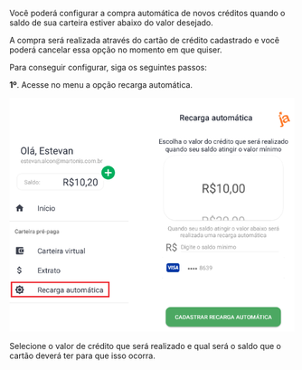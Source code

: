 Você poderá configurar a compra automática de novos créditos quando o saldo de sua carteira estiver abaixo do valor desejado.

A compra será realizada através do cartão de crédito cadastrado e você poderá cancelar essa opção no momento em que quiser.

Para conseguir configurar, siga os seguintes passos:

**1º**. Acesse no menu a opção recarga automática.

![image.png](/.attachments/image-22fd906c-593a-46e6-a1db-1960a3c73ef0.png)

Selecione o valor de crédito que será realizado e qual será o saldo que o cartão deverá ter para que isso ocorra.

